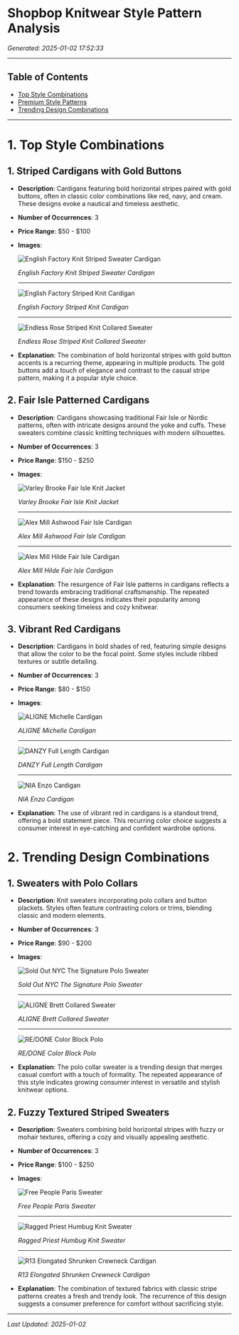 # Shopbop Knitwear Style Pattern Analysis
*Generated: 2025-01-02 17:52:33*

---


## Table of Contents
- [Top Style Combinations](#top-style-combinations)
- [Premium Style Patterns](#premium-style-patterns)
- [Trending Design Combinations](#trending-design-combinations)

---

# 1. Top Style Combinations

## **1. Striped Cardigans with Gold Buttons**

- **Description**: Cardigans featuring bold horizontal stripes paired with gold buttons, often in classic color combinations like red, navy, and cream. These designs evoke a nautical and timeless aesthetic.

- **Number of Occurrences**: 3

- **Price Range**: $50 - $100

- **Images**:

  ![English Factory Knit Striped Sweater Cardigan](shopbop_images/English_FactoryKnit_Striped_Sweater_Cardigan_page1.jpg)

  *English Factory Knit Striped Sweater Cardigan*

  ---

  ![English Factory Striped Knit Cardigan](shopbop_images/English_FactoryStriped_Knit_Cardigan_page1.jpg)

  *English Factory Striped Knit Cardigan*

  ---

  ![Endless Rose Striped Knit Collared Sweater](shopbop_images/endless_roseStriped_Knit_Collared_Sweater_page1.jpg)

  *Endless Rose Striped Knit Collared Sweater*

- **Explanation**: The combination of bold horizontal stripes with gold button accents is a recurring theme, appearing in multiple products. The gold buttons add a touch of elegance and contrast to the casual stripe pattern, making it a popular style choice.

## **2. Fair Isle Patterned Cardigans**

- **Description**: Cardigans showcasing traditional Fair Isle or Nordic patterns, often with intricate designs around the yoke and cuffs. These sweaters combine classic knitting techniques with modern silhouettes.

- **Number of Occurrences**: 3

- **Price Range**: $150 - $250

- **Images**:

  ![Varley Brooke Fair Isle Knit Jacket](shopbop_images/VarleyBrooke_Fair_Isle_Knit_Jacket_page1.jpg)

  *Varley Brooke Fair Isle Knit Jacket*

  ---

  ![Alex Mill Ashwood Fair Isle Cardigan](shopbop_images/Alex_MillAshwood_Fair_Isle_Cardigan_page1.jpg)

  *Alex Mill Ashwood Fair Isle Cardigan*

  ---

  ![Alex Mill Hilde Fair Isle Cardigan](shopbop_images/Alex_MillHilde_Fair_Isle_Cardigan_page1.jpg)

  *Alex Mill Hilde Fair Isle Cardigan*

- **Explanation**: The resurgence of Fair Isle patterns in cardigans reflects a trend towards embracing traditional craftsmanship. The repeated appearance of these designs indicates their popularity among consumers seeking timeless and cozy knitwear.

## **3. Vibrant Red Cardigans**

- **Description**: Cardigans in bold shades of red, featuring simple designs that allow the color to be the focal point. Some styles include ribbed textures or subtle detailing.

- **Number of Occurrences**: 3

- **Price Range**: $80 - $150

- **Images**:

  ![ALIGNE Michelle Cardigan](shopbop_images/ALIGNEMichelle_Cardigan_page1.jpg)

  *ALIGNE Michelle Cardigan*

  ---

  ![DANZY Full Length Cardigan](shopbop_images/DANZYFull_Length_Cardigan_page1.jpg)

  *DANZY Full Length Cardigan*

  ---

  ![NIA Enzo Cardigan](shopbop_images/NIAEnzo_Cardigan_page1.jpg)

  *NIA Enzo Cardigan*

- **Explanation**: The use of vibrant red in cardigans is a standout trend, offering a bold statement piece. This recurring color choice suggests a consumer interest in eye-catching and confident wardrobe options.


# 2. Trending Design Combinations

## **1. Sweaters with Polo Collars**

- **Description**: Knit sweaters incorporating polo collars and button plackets. Styles often feature contrasting colors or trims, blending classic and modern elements.

- **Number of Occurrences**: 3

- **Price Range**: $90 - $200

- **Images**:

  ![Sold Out NYC The Signature Polo Sweater](shopbop_images/Sold_Out_NYCThe_Signature_Polo_Sweater_page1.jpg)

  *Sold Out NYC The Signature Polo Sweater*

  ---

  ![ALIGNE Brett Collared Sweater](shopbop_images/ALIGNEBrett_Collared_Sweater_page1.jpg)

  *ALIGNE Brett Collared Sweater*

  ---

  ![RE/DONE Color Block Polo](shopbop_images/REDONEColor_Block_Polo_page1.jpg)

  *RE/DONE Color Block Polo*

- **Explanation**: The polo collar sweater is a trending design that merges casual comfort with a touch of formality. The repeated appearance of this style indicates growing consumer interest in versatile and stylish knitwear options.

## **2. Fuzzy Textured Striped Sweaters**

- **Description**: Sweaters combining bold horizontal stripes with fuzzy or mohair textures, offering a cozy and visually appealing aesthetic.

- **Number of Occurrences**: 3

- **Price Range**: $100 - $250

- **Images**:

  ![Free People Paris Sweater](shopbop_images/Free_PeopleParis_Sweater_page1.jpg)

  *Free People Paris Sweater*

  ---

  ![Ragged Priest Humbug Knit Sweater](shopbop_images/Ragged_PriestHumbug_Knit_Sweater_page1.jpg)

  *Ragged Priest Humbug Knit Sweater*

  ---

  ![R13 Elongated Shrunken Crewneck Cardigan](shopbop_images/R13Elongated_Shrunken_Crewneck_Cardigan_page1.jpg)

  *R13 Elongated Shrunken Crewneck Cardigan*

- **Explanation**: The combination of textured fabrics with classic stripe patterns creates a fresh and trendy look. The recurrence of this design suggests a consumer preference for comfort without sacrificing style.

---

*Last Updated: 2025-01-02*

